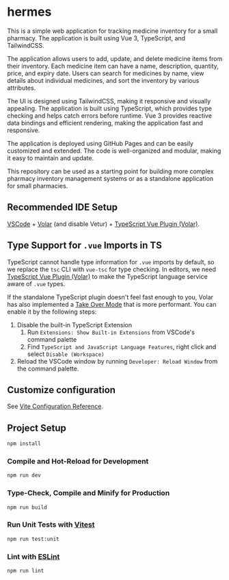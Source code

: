 # hermes

This is a simple web application for tracking medicine inventory for a small pharmacy. The application is built using Vue 3, TypeScript, and TailwindCSS.

The application allows users to add, update, and delete medicine items from their inventory. Each medicine item can have a name, description, quantity, price, and expiry date. Users can search for medicines by name, view details about individual medicines, and sort the inventory by various attributes.

The UI is designed using TailwindCSS, making it responsive and visually appealing. The application is built using TypeScript, which provides type checking and helps catch errors before runtime. Vue 3 provides reactive data bindings and efficient rendering, making the application fast and responsive.

The application is deployed using GitHub Pages and can be easily customized and extended. The code is well-organized and modular, making it easy to maintain and update.

This repository can be used as a starting point for building more complex pharmacy inventory management systems or as a standalone application for small pharmacies.

## Recommended IDE Setup

[VSCode](https://code.visualstudio.com/) + [Volar](https://marketplace.visualstudio.com/items?itemName=Vue.volar) (and disable Vetur) + [TypeScript Vue Plugin (Volar)](https://marketplace.visualstudio.com/items?itemName=Vue.vscode-typescript-vue-plugin).

## Type Support for `.vue` Imports in TS

TypeScript cannot handle type information for `.vue` imports by default, so we replace the `tsc` CLI with `vue-tsc` for type checking. In editors, we need [TypeScript Vue Plugin (Volar)](https://marketplace.visualstudio.com/items?itemName=Vue.vscode-typescript-vue-plugin) to make the TypeScript language service aware of `.vue` types.

If the standalone TypeScript plugin doesn't feel fast enough to you, Volar has also implemented a [Take Over Mode](https://github.com/johnsoncodehk/volar/discussions/471#discussioncomment-1361669) that is more performant. You can enable it by the following steps:

1. Disable the built-in TypeScript Extension
   1. Run `Extensions: Show Built-in Extensions` from VSCode's command palette
   2. Find `TypeScript and JavaScript Language Features`, right click and select `Disable (Workspace)`
2. Reload the VSCode window by running `Developer: Reload Window` from the command palette.

## Customize configuration

See [Vite Configuration Reference](https://vitejs.dev/config/).

## Project Setup

```sh
npm install
```

### Compile and Hot-Reload for Development

```sh
npm run dev
```

### Type-Check, Compile and Minify for Production

```sh
npm run build
```

### Run Unit Tests with [Vitest](https://vitest.dev/)

```sh
npm run test:unit
```

### Lint with [ESLint](https://eslint.org/)

```sh
npm run lint
```
